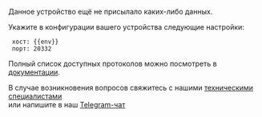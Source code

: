 
Данное устройство ещё не присылало каких-либо данных.

Укажите в конфигурации вашего устройства следующие настройки:

```
 хост: {{env}}
 порт: 20332
```

Полный список доступных протоколов можно посмотреть в [документации](https://rightech.io/developers/objects/protocol/).

В случае возникновения вопросов свяжитесь с нашими [техническими специалистами](mailto:development@rightech.io?subject=Telematic%20protocols&body=Im%20interested%20in%20wialon%20devices)  
или напишите в наш [Telegram-чат](https://t.me/rightech_iot)

